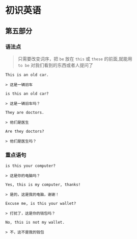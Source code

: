 # 初识英语

## 第五部分

### 语法点

> 只需要改变词序，把 `be` 放在 `this` 或 `these` 的前面,就能用  
> `to be` 对我们看到的东西或者人提问了

```text
This is an old car.

> 这是一辆旧车
```

```text
is this an old car?

> 这是一辆旧车吗？
```

```text
They are doctors.

> 他们是医生
```

```text
Are they doctors?

> 他们是医生吗？
```

### 重点语句

```text
is this your computer?

> 这是你的电脑吗？
```

```text
Yes, this is my computer, thanks!

> 是的，这是我的电脑，谢谢！
```

```text
Excuse me, is this your wallet?

> 打扰了，这是你的钱包吗？
```

```text
No, this is not my wallet.

> 不，这不是我的钱包
```

